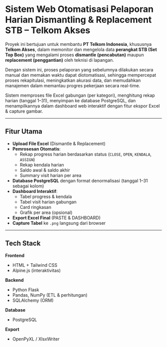 # Sistem Web Otomatisasi Pelaporan Harian Dismantling & Replacement STB – Telkom Akses

Proyek ini bertujuan untuk membantu **PT Telkom Indonesia**, khususnya **Telkom Akses**, dalam memonitor dan mengelola data **perangkat STB (Set Top Box)** yang mengalami proses **dismantle (pencabutan)** maupun **replacement (penggantian)** oleh teknisi di lapangan.  

Dengan sistem ini, proses pelaporan yang sebelumnya dilakukan secara manual dan memakan waktu dapat diotomatisasi, sehingga mempercepat proses rekapitulasi, meningkatkan akurasi data, dan memudahkan manajemen dalam memantau progres pekerjaan secara real-time.  

Sistem memproses file Excel gabungan (per kategori), menghitung rekap harian (tanggal 1–31), menyimpan ke database PostgreSQL, dan menampilkannya dalam dashboard web interaktif dengan fitur ekspor Excel & capture gambar.

---

## Fitur Utama
- **Upload File Excel** (Dismantle & Replacement)
- **Pemrosesan Otomatis**:
  - Rekap progress harian berdasarkan status (`CLOSE`, `OPEN`, `KENDALA`, `ASSIGN`)
  - Rekap kendala harian
  - Saldo awal & saldo akhir
  - Summary visit harian per area
- **Database PostgreSQL** dengan format denormalisasi (tanggal 1–31 sebagai kolom)
- **Dashboard Interaktif**:
  - Tabel progress & kendala
  - Tabel visit harian gabungan
  - Card ringkasan
  - Grafik per area (opsional)
- **Export Excel Final** (PASTE & DASHBOARD)
- **Capture Tabel** ke `.png` langsung dari browser

---

## Tech Stack
**Frontend**  
- HTML + Tailwind CSS  
- Alpine.js (interaktivitas)  

**Backend**  
- Python Flask  
- Pandas, NumPy (ETL & perhitungan)  
- SQLAlchemy (ORM)  

**Database**  
- PostgreSQL  

**Export**  
- OpenPyXL / XlsxWriter  

